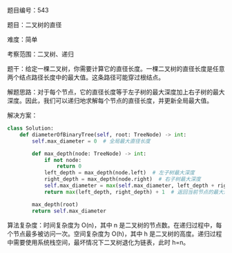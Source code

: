 题目编号：543

题目：二叉树的直径

难度：简单

考察范围：二叉树、递归

题干：给定一棵二叉树，你需要计算它的直径长度。一棵二叉树的直径长度是任意两个结点路径长度中的最大值。这条路径可能穿过根结点。

解题思路：对于每个节点，它的直径长度等于左子树的最大深度加上右子树的最大深度。因此，我们可以递归地求解每个节点的直径长度，并更新全局最大值。

解决方案：

```python
class Solution:
    def diameterOfBinaryTree(self, root: TreeNode) -> int:
        self.max_diameter = 0  # 全局最大直径长度

        def max_depth(node: TreeNode) -> int:
            if not node:
                return 0
            left_depth = max_depth(node.left)  # 左子树最大深度
            right_depth = max_depth(node.right)  # 右子树最大深度
            self.max_diameter = max(self.max_diameter, left_depth + right_depth)  # 更新全局最大直径长度
            return max(left_depth, right_depth) + 1  # 返回当前节点的最大深度

        max_depth(root)
        return self.max_diameter
```

算法复杂度：时间复杂度为 O(n)，其中 n 是二叉树的节点数。在递归过程中，每个节点最多被访问一次。空间复杂度为 O(h)，其中 h 是二叉树的高度。递归过程中需要使用系统栈空间，最坏情况下二叉树退化为链表，此时 h=n。